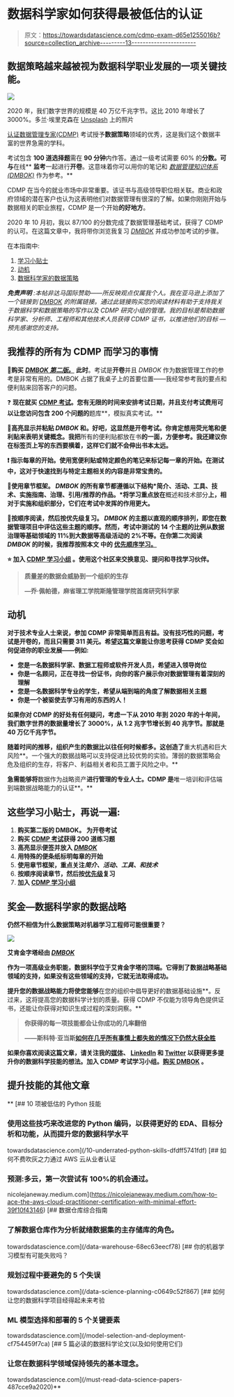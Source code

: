 # 数据科学家如何获得最被低估的认证

> 原文：<https://towardsdatascience.com/cdmp-exam-d65e1255016b?source=collection_archive---------13----------------------->

## 数据策略越来越被视为数据科学职业发展的一项关键技能。

![](img/aece07d336a3bd6012cabcf38044053e.png)

2020 年，我们数字世界的规模是 40 万亿千兆字节。这比 2010 年增长了 3000%。多兰·埃里克森在 [Unsplash](https://unsplash.com?utm_source=medium&utm_medium=referral) 上的照片

[认证数据管理专家(CDMP)](http://nicolejaneway.com/data-strategy/cdmp/) 考试授予**数据策略**领域的优秀，这是我们这个数据丰富的世界急需的学科。

考试包含 **100 道选择题**需在 **90 分钟**内作答。通过一级考试需要 60% 的**分数。可与**在线** **监考**一起进行**开卷**。这意味着你可以用你的笔记和 [*数据管理知识体系(DMBOK)*](https://amzn.to/32oK8hH) 作为参考。**

CDMP 在当今的就业市场中非常重要。该证书与高级领导职位相关联。商业和政府领域的潜在客户也认为这表明他们对数据管理有很深的了解。如果你刚刚开始与数据相关的职业旅程，CDMP 是一个开始**的好地方**。

2020 年 10 月初，我以 87/100 的分数完成了数据管理基础考试，获得了 CDMP 的认可。在这篇文章中，我将带你浏览我复习 [*DMBOK*](https://amzn.to/32oK8hH) 并成功参加考试的步骤。

在本指南中:

1.  [学习小贴士](#f201)
2.  [动机](#0814)
3.  [数据科学家的数据策略](#5463)

***免责声明*** *:本帖非达马国际赞助——所反映观点仅属我个人。我在亚马逊上添加了一个链接到* [*DMBOK*](https://amzn.to/32oK8hH) *的附属链接。通过此链接购买您的阅读材料有助于支持我关于数据科学和数据策略的写作以及 CDMP 研究小组的管理。我的目标是帮助数据科学家、分析师、工程师和其他技术人员获得 CDMP 证书，以推进他们的目标* — *预先感谢您的支持。*

## 我推荐的所有为 CDMP 而学习的事情

📘**购买** [***DMBOK 第二版。***](https://amzn.to/32oK8hH) **此时**。考试是**开卷**并且 *DMBOK* 作为数据管理工作的参考是非常有用的。DMBOK 占据了我桌子上的首要位置——我经常参考我的要点和便利贴来回答客户的问题。

❓ **现在就买** [**CDMP 考试**](https://cdmp.info/about/)**。您有无限的时间来安排考试日期，并且支付考试费用可以让您访问包含 200 个问题的**题库**，模拟真实考试。**

**🔖**高亮显示并粘贴 *DMBOK* 和**。好吧，这显然是开卷考试。你肯定想用荧光笔和便利贴来表明关键概念。我把**所有的便利贴都放在书**的一面，方便参考。我还建议你在标签页上写的东西要横着，这样它们就不会伸出书本太远。**

**❗️ **指示每章的开始**。使用宽便利贴或特定颜色的笔记来标记每一章的开始。在测试中，这对于快速找到与特定主题相关的内容是非常宝贵的。**

**🔨**使用章节框架**。 *DMBOK* 的所有章节都遵循以下结构*简介、活动、工具、技术、实施指南、治理、引用/推荐的作品。*将学习重点放在**概述和技术部分**上，相对于实施和组织部分，它们在考试中发挥的作用更大。**

**💙**按顺序阅读，然后按优先级复习**。 *DMBOK* 的主题以直观的顺序排列，即您在数据管理项目中评估这些主题的顺序。然而，考试中测试的 14 个主题的比例从数据治理等基础领域的 11%到大数据等高级活动的 2%不等。在你第二次阅读 *DMBOK* 的时候，我推荐按照本文 中的 [**优先顺序学习。**](/best-data-science-certification-4f221ac3dbe3#cdd5)**

**⭐️ **加入** [**CDMP 学习小组**](https://www.facebook.com/groups/346145433213551/) 。使用这个社区来交换意见、提问和寻找学习伙伴。**

> **质量差的数据会威胁到一个组织的生存**
> 
> **—乔·佩帕德，麻省理工学院斯隆管理学院首席研究科学家**

## ****动机****

**对于技术专业人士来说，参加 CDMP 非常简单而且有益。没有技巧性的问题，考试是开卷的，而且只需要 311 美元。希望这篇文章能让你思考获得 CDMP 奖会如何促进你的职业发展——例如:**

*   **您是一名数据科学家、数据工程师或软件开发人员，希望进入领导岗位**
*   **你是一名顾问，正在寻找一份证书，向你的客户展示你对数据管理有着深刻的理解**
*   **您是一名数据科学专业的学生，希望从端到端的角度了解数据相关主题**
*   **你是一个被驱使去学习有用的东西的人！**

**如果你对 CDMP 的好处有任何疑问，考虑一下从 2010 年到 2020 年的十年间，我们数字世界的数据量增长了 3000%，从 1.2 兆字节增长到 40 兆字节。那就是 **40 万亿千兆字节**。**

**随着时间的推移，组织产生的数据比以往任何时候都多。这创造了**重大机遇和巨大风险**。一个强大的数据战略可以支持促进比较优势的实验。薄弱的数据策略会危及组织的生存，将客户、利益相关者和员工置于风险之中。**

**急需能够将**数据作为战略资产**进行管理的专业人士。CDMP 是**唯一培训和评估端到端数据战略能力的认证**。**

## **这些学习小贴士，再说一遍:**

1.  **购买第二版的 DMBOK。 为开卷考试**
2.  **购买 [CDMP 考试](https://cdmp.info/about/)获得 200 道练习题**
3.  **高亮显示便签并放入 [*DMBOK*](https://amzn.to/32oK8hH)**
4.  **用特殊的便条纸标明每章的开始**
5.  **使用章节框架，重点关注*简介、活动、工具、*和*技术***
6.  **按顺序阅读章节，然后按[优先级](/best-data-science-certification-4f221ac3dbe3#cdd5)复习**
7.  **加入 [CDMP 学习小组](https://www.facebook.com/groups/346145433213551/)**

## **奖金—数据科学家的数据战略**

**仍然不相信为什么数据策略对机器学习工程师可能很重要？**

**![](img/9551bf1d579f33edcbb8a918820b6bbd.png)**

**艾肯金字塔经由 [*DMBOK*](https://amzn.to/32oK8hH)**

**作为一项高级业务职能，数据科学位于艾肯金字塔的顶端。它得到了数据战略基础领域的支持，如果没有这些领域的支持，它就无法取得成功。**

**提升您的数据战略能力将使您能够**在您的组织中倡导更好的数据基础设施**。反过来，这将提高您的数据科学计划的质量。获得 CDMP 不仅能为领导角色提供证书，还能让你获得对知识生成过程的深刻洞察。**

> **你获得的每一项技能都会让你成功的几率翻倍**
> 
> **——斯科特·亚当斯[如何在几乎所有事情上都失败的情况下仍然大获全胜](https://amzn.to/32AZik6)**

****如果你喜欢阅读这篇文章**，请关注我的[媒体](https://medium.com/@nicolejaneway)、 [LinkedIn](http://www.linkedin.com/in/nicole-janeway-bills) 和 [Twitter](https://twitter.com/Nicole_Janeway) 以获得更多提升你的数据科学技能的想法。加入 CDMP 考试学习小组。[购买 DMBOK](https://amzn.to/32oK8hH) 。**

## **提升技能的其他文章**

**[](/10-underrated-python-skills-dfdff5741fdf) [## 10 项被低估的 Python 技能

### 使用这些技巧来改进您的 Python 编码，以获得更好的 EDA、目标分析和功能，从而提升您的数据科学水平

towardsdatascience.com](/10-underrated-python-skills-dfdff5741fdf) [](https://nicolejaneway.medium.com/how-to-ace-the-aws-cloud-practitioner-certification-with-minimal-effort-39f10f43146) [## 如何不费吹灰之力通过 AWS 云从业者认证

### 预测:多云，第一次尝试有 100%的机会通过。

nicolejaneway.medium.com](https://nicolejaneway.medium.com/how-to-ace-the-aws-cloud-practitioner-certification-with-minimal-effort-39f10f43146) [](/data-warehouse-68ec63eecf78) [## 数据仓库综合指南

### 了解数据仓库作为分析就绪数据集的主存储库的角色。

towardsdatascience.com](/data-warehouse-68ec63eecf78) [](/data-science-planning-c0649c52f867) [## 你的机器学习模型有可能失败吗？

### 规划过程中要避免的 5 个失误

towardsdatascience.com](/data-science-planning-c0649c52f867) [](/model-selection-and-deployment-cf754459f7ca) [## 如何让您的数据科学项目经得起未来考验

### ML 模型选择和部署的 5 个关键要素

towardsdatascience.com](/model-selection-and-deployment-cf754459f7ca) [](/must-read-data-science-papers-487cce9a2020) [## 5 篇必读的数据科学论文(以及如何使用它们)

### 让您在数据科学领域保持领先的基本理念。

towardsdatascience.com](/must-read-data-science-papers-487cce9a2020)**